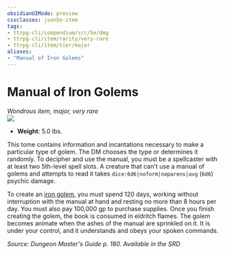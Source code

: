 ```yaml
---
obsidianUIMode: preview
cssclasses: json5e-item
tags:
- ttrpg-cli/compendium/src/5e/dmg
- ttrpg-cli/item/rarity/very-rare
- ttrpg-cli/item/tier/major
aliases: 
- "Manual of Iron Golems"
---
```

# Manual of Iron Golems
*Wondrous item, major, very rare*  
![](3-Mechanics/CLI/items/img/manual-of-iron-golems.webp#right)

- **Weight**: 5.0 lbs.

This tome contains information and incantations necessary to make a particular type of golem. The DM chooses the type or determines it randomly. To decipher and use the manual, you must be a spellcaster with at least two 5th-level spell slots. A creature that can't use a manual of golems and attempts to read it takes `dice:6d6|noform|noparens|avg` (`6d6`) psychic damage.

To create an [iron golem](3-Mechanics/CLI/bestiary/construct/iron-golem.md), you must spend 120 days, working without interruption with the manual at hand and resting no more than 8 hours per day. You must also pay 100,000 gp to purchase supplies. Once you finish creating the golem, the book is consumed in eldritch flames. The golem becomes animate when the ashes of the manual are sprinkled on it. It is under your control, and it understands and obeys your spoken commands.

*Source: Dungeon Master's Guide p. 180. Available in the <span title='Systems Reference Document (5.1)'>SRD</span>*